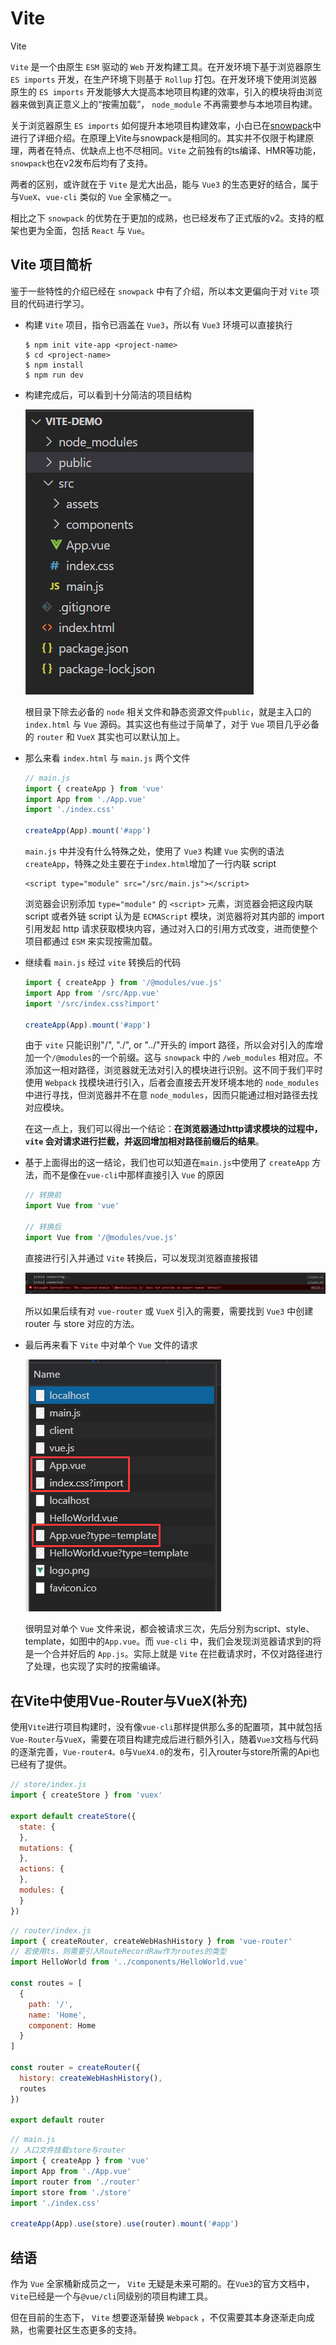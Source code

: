 # Vite

Vite

`Vite` 是一个由原生 `ESM` 驱动的 `Web` 开发构建工具。在开发环境下基于浏览器原生 `ES imports` 开发，在生产环境下则基于 `Rollup` 打包。在开发环境下使用浏览器原生的 `ES imports` 开发能够大大提高本地项目构建的效率，引入的模块将由浏览器来做到真正意义上的“按需加载”， `node_module` 不再需要参与本地项目构建。

关于浏览器原生 `ES imports` 如何提升本地项目构建效率，小白已在[snowpack](https://github.com/fff455/tech-share/blob/master/Engineering/snowpack.md)中进行了详细介绍。在原理上Vite与snowpack是相同的。其实并不仅限于构建原理，两者在特点、优缺点上也不尽相同。`Vite` 之前独有的ts编译、HMR等功能，`snowpack`也在v2发布后均有了支持。

两者的区别，或许就在于 `Vite` 是尤大出品，能与 `Vue3` 的生态更好的结合，属于与`VueX`、`vue-cli` 类似的 `Vue` 全家桶之一。

相比之下 `snowpack` 的优势在于更加的成熟，也已经发布了正式版的v2。支持的框架也更为全面，包括 `React` 与 `Vue`。

## Vite 项目简析

鉴于一些特性的介绍已经在 `snowpack` 中有了介绍，所以本文更偏向于对 `Vite` 项目的代码进行学习。

* 构建 `Vite` 项目，指令已涵盖在 `Vue3`，所以有 `Vue3` 环境可以直接执行

  ```text
  $ npm init vite-app <project-name>
  $ cd <project-name>
  $ npm install
  $ npm run dev
  ```

* 构建完成后，可以看到十分简洁的项目结构

  ![vite-index](../.gitbook/assets/vite-index.png)

  根目录下除去必备的 `node` 相关文件和静态资源文件`public`，就是主入口的 `index.html` 与 `Vue` 源码。其实这也有些过于简单了，对于 `Vue` 项目几乎必备的 `router` 和 `VueX` 其实也可以默认加上。

* 那么来看 `index.html` 与 `main.js` 两个文件

  ```javascript
  // main.js
  import { createApp } from 'vue'
  import App from './App.vue'
  import './index.css'

  createApp(App).mount('#app')
  ```

  `main.js` 中并没有什么特殊之处，使用了 `Vue3` 构建 `Vue` 实例的语法 `createApp`，特殊之处主要在于`index.html`增加了一行内联 script

  ```markup
  <script type="module" src="/src/main.js"></script>
  ```

  浏览器会识别添加 `type="module"` 的 `<script>` 元素，浏览器会把这段内联 script 或者外链 script 认为是 `ECMAScript` 模块，浏览器将对其内部的 import 引用发起 http 请求获取模块内容，通过对入口的引用方式改变，进而使整个项目都通过 `ESM` 来实现按需加载。

* 继续看 `main.js` 经过 `vite` 转换后的代码

  ```javascript
  import { createApp } from '/@modules/vue.js'
  import App from '/src/App.vue'
  import '/src/index.css?import'

  createApp(App).mount('#app')
  ```

  由于 `vite` 只能识别"/", "./", or "../"开头的 import 路径，所以会对引入的库增加一个`/@modules`的一个前缀。这与 `snowpack` 中的 `/web_modules` 相对应。不添加这一相对路径，浏览器就无法对引入的模块进行识别。这不同于我们平时使用 `Webpack` 找模块进行引入，后者会直接去开发环境本地的 `node_modules` 中进行寻找，但浏览器并不在意 `node_modules`，因而只能通过相对路径去找对应模块。

  在这一点上，我们可以得出一个结论：**在浏览器通过http请求模块的过程中，`vite` 会对请求进行拦截，并返回增加相对路径前缀后的结果**。

* 基于上面得出的这一结论，我们也可以知道在`main.js`中使用了 `createApp` 方法，而不是像在`vue-cli`中那样直接引入 `Vue` 的原因

  ```javascript
  // 转换前
  import Vue from 'vue'

  // 转换后
  import Vue from '/@modules/vue.js'
  ```

  直接进行引入并通过 `Vite` 转换后，可以发现浏览器直接报错

  ![vite-error](../.gitbook/assets/vite-error.png)

  所以如果后续有对 `vue-router` 或 `VueX` 引入的需要，需要找到 `Vue3` 中创建 router 与 store 对应的方法。

* 最后再来看下 `Vite` 中对单个 `Vue` 文件的请求

  ![vite-http](../.gitbook/assets/vite-http.png)

  很明显对单个 `Vue` 文件来说，都会被请求三次，先后分别为script、style、template，如图中的`App.vue`。而 `vue-cli` 中，我们会发现浏览器请求到的将是一个合并好后的 `App.js`。实际上就是 `Vite` 在拦截请求时，不仅对路径进行了处理，也实现了实时的按需编译。

## 在Vite中使用Vue-Router与VueX\(补充\)

使用`Vite`进行项目构建时，没有像`vue-cli`那样提供那么多的配置项，其中就包括`Vue-Router`与`VueX`，需要在项目构建完成后进行额外引入，随着`Vue3`文档与代码的逐渐完善，`Vue-router4。0`与`VueX4.0`的发布，引入router与store所需的Api也已经有了提供。

```javascript
// store/index.js
import { createStore } from 'vuex'

export default createStore({
  state: {
  },
  mutations: {
  },
  actions: {
  },
  modules: {
  }
})
```

```javascript
// router/index.js
import { createRouter, createWebHashHistory } from 'vue-router'
// 若使用ts，则需要引入RouteRecordRaw作为routes的类型
import HelloWorld from '../components/HelloWorld.vue'

const routes = [
  {
    path: '/',
    name: 'Home',
    component: Home
  }
]

const router = createRouter({
  history: createWebHashHistory(),
  routes
})

export default router
```

```javascript
// main.js
// 入口文件挂载store与router
import { createApp } from 'vue'
import App from './App.vue'
import router from './router'
import store from './store'
import './index.css'

createApp(App).use(store).use(router).mount('#app')
```

## 结语

作为 `Vue` 全家桶新成员之一， `Vite` 无疑是未来可期的。在`Vue3`的官方文档中，`Vite`已经是一个与`@vue/cli`同级别的项目构建工具。

但在目前的生态下， `Vite` 想要逐渐替换 `Webpack` ，不仅需要其本身逐渐走向成熟，也需要社区生态更多的支持。

